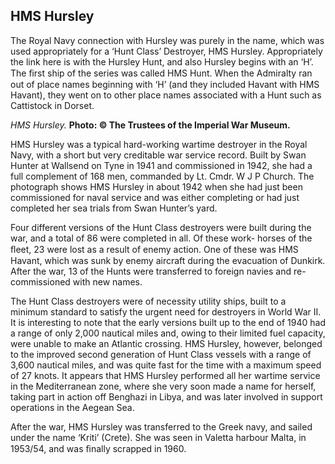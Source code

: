 ## HMS Hursley

The Royal Navy connection with Hursley was
purely in the name, which was used
appropriately for a ‘Hunt Class’ Destroyer, HMS
Hursley. Appropriately the link here is with the
Hursley Hunt, and also Hursley begins with an
‘H’. The ﬁrst ship of the series was called HMS
Hunt. When the Admiralty ran out of place
names beginning with ‘H’ (and they included
Havant with HMS Havant), they went on to
other place names associated with a Hunt such
as Cattistock in Dorset.


*HMS Hursley.*
**Photo: © The Trustees of the Imperial War Museum.**

HMS Hursley was a typical hard-working
wartime destroyer in the Royal Navy, with a
short but very creditable war service record.
Built by Swan Hunter at Wallsend on Tyne in
1941 and commissioned in 1942, she had a
full complement of 168 men, commanded by
Lt. Cmdr. W J P Church. The photograph
shows HMS Hursley in about 1942 when she
had just been commissioned for naval service
and was either completing or had just completed
her sea trials from Swan Hunter’s yard.

Four different versions of the Hunt Class
destroyers were built during the war, and a total
of 86 were completed in all. Of these work-
horses of the ﬂeet, 23 were lost as a result of
enemy action. One of these was HMS Havant,
which was sunk by enemy aircraft during the
evacuation of Dunkirk. After the war, 13 of the
Hunts were transferred to foreign navies and re-
commissioned with new names.

The Hunt Class destroyers were of necessity
utility ships, built to a minimum standard to
satisfy the urgent need for destroyers in
World War II. It is interesting to note that the
early versions built up to the end of 1940 had
a range of only 2,000 nautical miles and,
owing to their limited fuel capacity, were
unable to make an Atlantic crossing. HMS
Hursley, however, belonged to the improved
second generation of Hunt Class vessels with
a range of 3,600 nautical miles, and was quite
fast for the time with a maximum speed of 27
knots. It appears that HMS Hursley
performed all her wartime service in the
Mediterranean zone, where she very soon
made a name for herself, taking part in action
off Benghazi in Libya, and was later involved
in support operations in the Aegean Sea.

After the war, HMS Hursley was transferred
to the Greek navy, and sailed under the name
‘Kriti’ (Crete). She was seen in Valetta
harbour Malta, in 1953/54, and was ﬁnally
scrapped in 1960.
